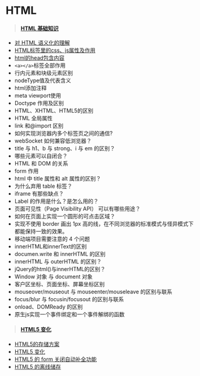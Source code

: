 # HTML
> #### [HTML 基础知识](html/HTML)
* [对 HTML 语义化的理解](html/HTML?id=对-html-语义化的理解)
* [HTML标签里的css、js属性及作用](html/HTML?id=html标签里的css、js属性及作用)
* [html的head包含内容](html/HTML?id=html的head包含内容)
* `<a></a>`标签全部作用
* 行内元素和块级元素区别
* nodeType值及代表含义
* html添加注释
* meta viewport使用
* Doctype 作用及区别
* HTML、XHTML、HTML5的区别
* HTML 全局属性
* link 和@import 区别
* 如何实现浏览器内多个标签页之间的通信?
* webSocket 如何兼容低浏览器？
* title 与 h1、b 与 strong、i 与 em 的区别？
* 哪些元素可以自闭合？
* HTML 和 DOM 的关系
* form 作用
* html 中 title 属性和 alt 属性的区别？
* 为什么弃用 table 标签？
* iframe 有那些缺点？
* Label 的作用是什么？是怎么用的？
* 页面可见性（Page Visibility API） 可以有哪些用途？
* 如何在页面上实现一个圆形的可点击区域？
* 实现不使用 border 画出 1px 高的线，在不同浏览器的标准模式与怪异模式下都能保持一致的效果。
* 移动端项目需要注意的 4 个问题
* innerHTML和innerText的区别
* documen.write 和 innerHTML 的区别
* innerHTML 与 outerHTML 的区别？
* jQuery的html()与innerHTML的区别？
* Window 对象 与 document 对象
* 客户区坐标、页面坐标、屏幕坐标区别
* mouseover/mouseout 与 mouseenter/mouseleave 的区别与联系
* focus/blur 与 focusin/focusout 的区别与联系
* onload、DOMReady 的区别 
* 原生js实现一个事件绑定和一个事件解绑的函数


> #### [HTML5 变化](html/HTML5)
* [HTML5的存储方案](html/HTML5?id=html5的存储方案)
* [HTML5 变化](html/HTML5?id=html5-变化)
* [HTML5 的 form 关闭自动补全功能](html/HTML5?id=html5-的-form-关闭自动补全功能)
* [HTML5 的离线储存](html/HTML5?id=html5-的离线储存)
